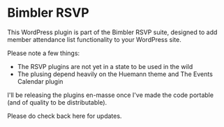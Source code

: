 Bimbler RSVP
============

This WordPress plugin is part of the Bimbler RSVP suite, designed to add member attendance list functionality to your WordPress site.

Please note a few things:
 - The RSVP plugins are not yet in a state to be used in the wild
 - The plusing depend heavily on the Huemann theme and The Events Calendar plugin

I'll be releasing the plugins en-masse once I've made the code portable (and of quality to be distributable).

Please do check back here for updates.
